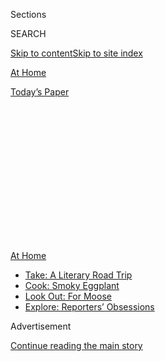 <div id="app">

<div>

<div>

<div>

<div class="NYTAppHideMasthead css-1q2w90k e1suatyy0">

<div class="section css-ui9rw0 e1suatyy2">

<div class="css-eph4ug er09x8g0">

<div class="css-6n7j50">

</div>

<span class="css-1dv1kvn">Sections</span>

<div class="css-10488qs">

<span class="css-1dv1kvn">SEARCH</span>

</div>

[Skip to content](#site-content)[Skip to site index](#site-index)

</div>

<div id="masthead-section-label" class="css-1wr3we4 eaxe0e00">

[At
Home](https://www.nytimes.com/spotlight/at-home)

</div>

<div class="css-10698na e1huz5gh0">

</div>

</div>

<div id="masthead-bar-one" class="section hasLinks css-15hmgas e1csuq9d3">

<div class="css-uqyvli e1csuq9d0">

</div>

<div class="css-1uqjmks e1csuq9d1">

</div>

<div class="css-9e9ivx">

[](https://myaccount.nytimes.com/auth/login?response_type=cookie&client_id=vi)

</div>

<div class="css-1bvtpon e1csuq9d2">

[Today’s
Paper](https://www.nytimes.com/section/todayspaper)

</div>

</div>

</div>

</div>

<div data-aria-hidden="false">

<div id="site-content" data-role="main">

<div>

<div class="css-1aor85t" style="opacity:0.000000001;z-index:-1;visibility:hidden">

<div class="css-1hqnpie">

<div class="css-epjblv">

<span class="css-17xtcya">[At
Home](/spotlight/at-home)</span><span class="css-x15j1o">|</span><span class="css-fwqvlz">This
Week, Clean Your
Stove</span>

</div>

<div class="css-k008qs">

<div class="css-1iwv8en">

<span class="css-18z7m18"></span>

<div>

</div>

</div>

<span class="css-1n6z4y">https://nyti.ms/3giyxWl</span>

<div class="css-1705lsu">

<div class="css-4xjgmj">

<div class="css-4skfbu" data-role="toolbar" data-aria-label="Social Media Share buttons, Save button, and Comments Panel with current comment count" data-testid="share-tools">

  - 
  - 
  - 
  - 
    
    <div class="css-6n7j50">
    
    </div>

  - 

</div>

</div>

</div>

</div>

</div>

</div>

<div id="NYT_TOP_BANNER_REGION" class="css-13pd83m">

<div>

<div id="maps-athome-menu" class="section interactive-content interactive-size-medium css-1edisqu">

<div class="css-17ih8de interactive-body">

<div class="at-home-nav__innerContainer">

<div class="at-home-nav__title">

[At
Home](https://www.nytimes.com/spotlight/at-home?action=click&pgtype=Article&state=default&region=TOP_BANNER&context=at_home_menu)

</div>

  - [Take: A Literary Road
    Trip](https://www.nytimes.com/2020/07/28/books/time-for-a-literary-road-trip.html?action=click&pgtype=Article&state=default&region=TOP_BANNER&context=at_home_menu)
  - [Cook: Smoky
    Eggplant](https://www.nytimes.com/2020/07/29/magazine/bored-with-your-home-cooking-some-smoky-eggplant-will-fix-that.html?action=click&pgtype=Article&state=default&region=TOP_BANNER&context=at_home_menu)
  - [Look Out: For
    Moose](https://www.nytimes.com/2020/07/27/travel/moose-michigan-isle-royale.html?action=click&pgtype=Article&state=default&region=TOP_BANNER&context=at_home_menu)
  - [Explore: Reporters’
    Obsessions](https://www.nytimes.com/interactive/2020/at-home/even-more-reporters-editors-diaries-lists-recommendations.html?action=click&pgtype=Article&state=default&region=TOP_BANNER&context=at_home_menu)

</div>

</div>

</div>

</div>

</div>

<div id="top-wrapper" class="css-1sy8kpn">

<div id="top-slug" class="css-l9onyx">

Advertisement

</div>

[Continue reading the main
story](#after-top)

<div class="ad top-wrapper" style="text-align:center;height:100%;display:block;min-height:250px">

<div id="top" class="place-ad" data-position="top" data-size-key="top">

</div>

</div>

<div id="after-top">

</div>

</div>

<div>

<div id="sponsor-wrapper" class="css-1hyfx7x">

<div id="sponsor-slug" class="css-19vbshk">

Supported by

</div>

[Continue reading the main
story](#after-sponsor)

<div id="sponsor" class="ad sponsor-wrapper" style="text-align:center;height:100%;display:block">

</div>

<div id="after-sponsor">

</div>

</div>

<div class="css-186x18t">

at home newsletter

</div>

<div class="css-1vkm6nb ehdk2mb0">

# This Week, Clean Your Stove

</div>

Some straightforward advice for a reader who feels directionless

<div class="css-79elbk" data-testid="photoviewer-wrapper">

<div class="css-z3e15g" data-testid="photoviewer-wrapper-hidden">

</div>

<div class="css-1a48zt4 ehw59r15" data-testid="photoviewer-children">

![<span class="css-16f3y1r e13ogyst0" data-aria-hidden="true">From left:
Belinda Carlisle, Kathy Valentine, Charlotte Caffey, Gina Schock and
Jane Wiedlin of the Go-Go’s a few years after “Beauty and the Beat” made
history.</span><span class="css-cnj6d5 e1z0qqy90" itemprop="copyrightHolder"><span class="css-1ly73wi e1tej78p0">Credit...</span><span><span>George
Rose/Getty
Images</span></span></span>](https://static01.nyt.com/images/2020/07/31/arts/30go-gos/merlin_175050309_fc919048-d37f-4d12-a434-f67dbe4a9652-articleLarge.jpg?quality=75&auto=webp&disable=upscale)

</div>

</div>

<div class="css-18e8msd">

<div class="css-vp77d3 epjyd6m0">

<div class="css-hus3qt ey68jwv0" data-aria-hidden="true">

[![Sam
Sifton](https://static01.nyt.com/images/2018/06/21/multimedia/author-sam-sifton/author-sam-sifton-thumbLarge.png
"Sam Sifton")](https://www.nytimes.com/by/sam-sifton)

</div>

<div class="css-1baulvz">

By [<span class="css-1baulvz last-byline" itemprop="name">Sam
Sifton</span>](https://www.nytimes.com/by/sam-sifton)

</div>

</div>

  - 
    
    <div class="css-ld3wwf e16638kd2">
    
    July 31,
    2020
    
    </div>

  - 
    
    <div class="css-4xjgmj">
    
    <div class="css-d8bdto" data-role="toolbar" data-aria-label="Social Media Share buttons, Save button, and Comments Panel with current comment count" data-testid="share-tools">
    
      - 
      - 
      - 
      - 
        
        <div class="css-6n7j50">
        
        </div>
    
      - 
    
    </div>
    
    </div>

</div>

</div>

<div class="section meteredContent css-1r7ky0e" name="articleBody" itemprop="articleBody">

<div class="css-1fanzo5 StoryBodyCompanionColumn">

<div class="css-53u6y8">

Welcome. We started [At Home](https://www.nytimes.com/spotlight/at-home)
to help readers lead a full and cultured life during the pandemic,
featuring great reads and helpful advice alongside recommendations for
things to do and watch and listen to and see.

Four months into the experiment, we see a hunger, as well, for
direction. One reader wrote recently to ask if we might suggest to her,
forcefully, that she clean her oven, her washing machine. She wanted,
she wrote, “something along the lines of ‘At Home: This Week Clean
*This.*’”

It’s too hot for oven cleaning, though, in most parts of the country,
and not everyone has a washing machine. (If you do, just run it with no
clothes at its hottest water setting, with bleach. Easy win.)

No, this weekend, you should clean your *stove*. Take the grates off if
your stove has grates, and get them soaking in warm, soapy water. Make a
paste out of baking soda and water to scrub the stovetop — don’t use
anything abrasive. Get all the gunge off everything with elbow grease
and time. Wipe down the front of the stove with all-purpose cleaner.
Clean up the grates and dry them. Put everything back together. The
gleaming result is its own satisfaction.

</div>

</div>

<div class="css-1fanzo5 StoryBodyCompanionColumn">

<div class="css-53u6y8">

And here’s your soundtrack: [The
Go-Go’s](https://www.nytimes.com/2020/07/29/arts/music/the-go-gos-documentary.html),
“[We Got the
Beat](https://www.youtube.com/watch?v=f55KlPe81Yw&feature=youtu.be).”

More good advice for living a good life at home and near it is below.
Please let us know what else you’d like to know: <athome@nytimes.com>.
We read every letter
sent.

-----

## How to pass the time.

</div>

</div>

<div class="css-79elbk" data-testid="photoviewer-wrapper">

<div class="css-z3e15g" data-testid="photoviewer-wrapper-hidden">

</div>

<div class="css-1a48zt4 ehw59r15" data-testid="photoviewer-children">

![<span class="css-cnj6d5 e1z0qqy90" itemprop="copyrightHolder"><span class="css-1ly73wi e1tej78p0">Credit...</span><span>Jonathan
Muroya</span></span>](https://static01.nyt.com/images/2020/08/02/fashion/02RANDONAUTICA/02RANDONAUTICA-articleLarge.jpg?quality=75&auto=webp&disable=upscale)

</div>

</div>

<div class="css-1fanzo5 StoryBodyCompanionColumn">

<div class="css-53u6y8">

  - If you’re looking for an adventure this weekend, [you may be
    considering
    Randonautica](https://www.nytimes.com/2020/07/31/style/randonautica-app.html),
    an app that generates coordinates and sends users off exploring.
    Before you try it, you may want to dive into its history, its
    success and its potential drawbacks. If you want something with a
    more reliable payoff, our culture reporters put together a list of
    [seven things to do this
    weekend](https://www.nytimes.com/2020/07/30/arts/things-to-do-weekend-coronavirus.html),
    including an audio tour of Green-Wood Cemetery in Brooklyn.

  - Our [latest
    playlist](https://www.nytimes.com/2020/07/31/arts/music/playlist-billie-eilish-snakehips-a-boogie.html)
    has a new track from Billie Eilish, among others. Jon Caramanica
    says of Eilish, “For a full minute and a half, she leans into her
    crooner side, singing deep exhales with heavy flutter.” To go even
    deeper into the music, check out our latest “Diary of a Song,” in
    which [Phoebe Bridgers opens
    up](https://www.nytimes.com/2020/07/30/arts/music/phoebe-bridgers-kyoto.html)
    about what it was like to write a song outside of her comfort zone.

  - And in 2020, [Karen is no longer an “easy
    name.”](https://www.nytimes.com/2020/07/31/style/karen-name-meme-history.html)
    We explored the history of the name and how it has evolved in pop
    culture.

-----

## What to watch.

</div>

</div>

<div class="css-79elbk" data-testid="photoviewer-wrapper">

<div class="css-z3e15g" data-testid="photoviewer-wrapper-hidden">

</div>

<div class="css-1a48zt4 ehw59r15" data-testid="photoviewer-children">

<div class="css-1xdhyk6 erfvjey0">

<span class="css-1ly73wi e1tej78p0">Image</span>

<div class="css-zjzyr8">

<div data-testid="lazyimage-container" style="height:217.82222222222222px">

</div>

</div>

</div>

<span class="css-cnj6d5 e1z0qqy90" itemprop="copyrightHolder"><span class="css-1ly73wi e1tej78p0">Credit...</span><span>Hulu</span></span>

</div>

</div>

<div class="css-1fanzo5 StoryBodyCompanionColumn">

<div class="css-53u6y8">

  - In “Palm Springs,” Andy Samberg and Cristin Milioti (above) have a
    memorable meet-cute. For our [“Anatomy of a
    Scene](https://www.nytimes.com/2020/07/31/movies/palm-springs-clip-hulu.html)”
    series, the film’s director, Max Barbakow, narrates the scene and
    explains how it came together.

  - As always, our television critic Margaret Lyons has her eye on the
    clock. If you have 30 minutes this weekend, and you’re feeling
    hopeful, she wants you to give [“Muppets
    Now”](https://www.nytimes.com/2020/07/30/arts/television/muppets-disney-errol-morris-first-person.html)
    a try, if only for the chance that the series could improve in the
    future. In the “already good” category of shows, Mike Hale has [five
    series from Britain that you can
    try](https://www.nytimes.com/2020/07/30/arts/television/in-my-skin-hulu.html),
    including the brilliant “In My Skin.”

  - The Go-Go’s went from punk to pop to split. [A new
    documentary](https://www.nytimes.com/2020/07/29/arts/music/the-go-gos-documentary.html)
    delves into the process that led to each change, and looks at the
    group’s importance. As Kathleen Hanna, the legendary singer of
    Bikini Kill and Le Tigre, said of attending a Go-Gos show in 1982:

> *As a young girl going into a space where women owned the stage, and
> owned it unapologetically like they were born to be there — to me, it
> represented a moment of
possibility.*

-----

## How to deal.

</div>

</div>

<div class="css-79elbk" data-testid="photoviewer-wrapper">

<div class="css-z3e15g" data-testid="photoviewer-wrapper-hidden">

</div>

<div class="css-1a48zt4 ehw59r15" data-testid="photoviewer-children">

<div class="css-1xdhyk6 erfvjey0">

<span class="css-1ly73wi e1tej78p0">Image</span>

<div class="css-zjzyr8">

<div data-testid="lazyimage-container" style="height:257.77777777777777px">

</div>

</div>

</div>

<span class="css-cnj6d5 e1z0qqy90" itemprop="copyrightHolder"><span class="css-1ly73wi e1tej78p0">Credit...</span><span>The
New York Times</span></span>

</div>

</div>

<div class="css-1fanzo5 StoryBodyCompanionColumn">

<div class="css-53u6y8">

  - Travel looks a lot different in 2020 than it has at any point in the
    recent past. That has people asking a lot of questions about [what
    they should and shouldn’t
    do](https://www.nytimes.com/interactive/2020/07/31/travel/coronavirus-travel-risk.html).
    We can help you figure out if you should be flying, driving, or
    traveling at all right now.

  - Everyone wants what’s best for their kids’ education. But who gets
    to decide what’s best for everyone? [“Nice White
    Parents,”](https://www.nytimes.com/2020/07/30/podcasts/nice-white-parents-serial.html?action=click&module=Editors%20Picks&pgtype=Homepage)
    our new podcast from Serial, tries to find out.

  - And if [working from home isn’t working for
    you](https://www.nytimes.com/2020/07/31/upshot/remote-work-tips.html),
    that may be your company’s fault and not yours. We asked experts for
    some tips on how to thrive if you’re going to be doing this for a
    while.

-----

</div>

</div>

<div class="css-1fanzo5 StoryBodyCompanionColumn">

<div class="css-53u6y8">

### Like what you see?

[Sign up](https://www.nytimes.com/newsletters/at-home) to receive the At
Home newsletter\! You can always find much more to read, watch and do
every day on [At Home](https://www.nytimes.com/spotlight/at-home). And
let us know [what you
think](https://nyt.qualtrics.com/jfe/form/SV_e9cKGVFtci4CObz)\!

</div>

</div>

<div>

</div>

</div>

<div>

</div>

<div>

</div>

<div>

</div>

<div>

<div id="bottom-wrapper" class="css-1ede5it">

<div id="bottom-slug" class="css-l9onyx">

Advertisement

</div>

[Continue reading the main
story](#after-bottom)

<div id="bottom" class="ad bottom-wrapper" style="text-align:center;height:100%;display:block;min-height:90px">

</div>

<div id="after-bottom">

</div>

</div>

</div>

</div>

</div>

## Site Index

<div>

</div>

## Site Information Navigation

  - [© <span>2020</span> <span>The New York Times
    Company</span>](https://help.nytimes.com/hc/en-us/articles/115014792127-Copyright-notice)

<!-- end list -->

  - [NYTCo](https://www.nytco.com/)
  - [Contact
    Us](https://help.nytimes.com/hc/en-us/articles/115015385887-Contact-Us)
  - [Work with us](https://www.nytco.com/careers/)
  - [Advertise](https://nytmediakit.com/)
  - [T Brand Studio](http://www.tbrandstudio.com/)
  - [Your Ad
    Choices](https://www.nytimes.com/privacy/cookie-policy#how-do-i-manage-trackers)
  - [Privacy](https://www.nytimes.com/privacy)
  - [Terms of
    Service](https://help.nytimes.com/hc/en-us/articles/115014893428-Terms-of-service)
  - [Terms of
    Sale](https://help.nytimes.com/hc/en-us/articles/115014893968-Terms-of-sale)
  - [Site
    Map](https://spiderbites.nytimes.com)
  - [Help](https://help.nytimes.com/hc/en-us)
  - [Subscriptions](https://www.nytimes.com/subscription?campaignId=37WXW)

</div>

</div>

</div>

</div>
